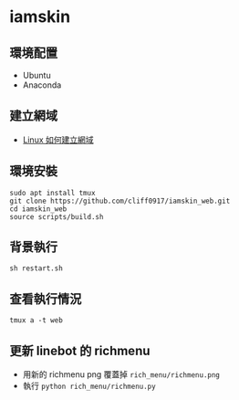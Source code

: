 # iamskin

## 環境配置
- Ubuntu
- Anaconda

## 建立網域
- [Linux 如何建立網域](https://cliff0917.com/post/Linux-%E5%BB%BA%E7%AB%8B%E7%B6%B2%E5%9F%9F/)

## 環境安裝
```
sudo apt install tmux
git clone https://github.com/cliff0917/iamskin_web.git
cd iamskin_web
source scripts/build.sh
```

## 背景執行
```
sh restart.sh
```

## 查看執行情況
```
tmux a -t web
```

## 更新 linebot 的 richmenu
- 用新的 richmenu png 覆蓋掉 `rich_menu/richmenu.png`
- 執行 `python rich_menu/richmenu.py`
